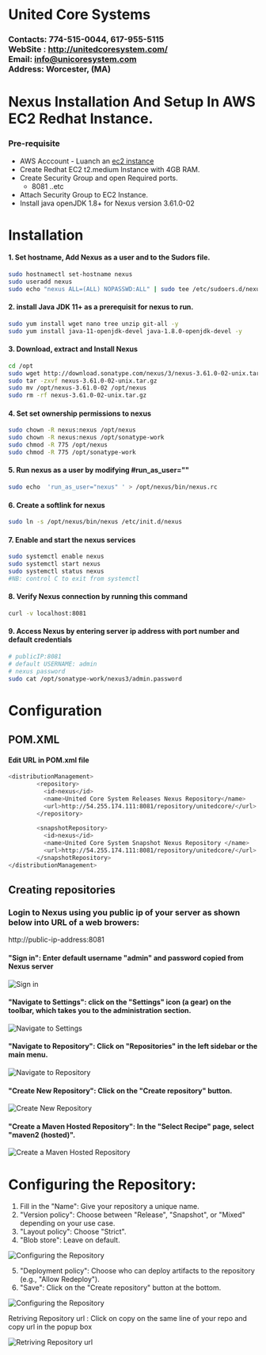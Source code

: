 # United Core Systems
### Contacts: 774-515-0044, 617-955-5115<br> WebSite : <http://unitedcoresystem.com/><br>Email: info@unicoresystem.com <br>Address: Worcester, (MA)

# Nexus Installation And Setup In AWS EC2 Redhat Instance.
### Pre-requisite
+ AWS Acccount - Luanch an [ec2 instance](../EC2_Instances/README.md)
+ Create Redhat EC2 t2.medium Instance with 4GB RAM.
+ Create Security Group and open Required ports.
   + 8081 ..etc
+ Attach Security Group to EC2 Instance.
+ Install java openJDK 1.8+ for Nexus version 3.61.0-02

# Installation

#### 1. Set hostname, Add Nexus as a user and to the Sudors file.
```sh
sudo hostnamectl set-hostname nexus
sudo useradd nexus
sudo echo "nexus ALL=(ALL) NOPASSWD:ALL" | sudo tee /etc/sudoers.d/nexus
```
#### 2. install Java JDK 11+ as a prerequisit for nexus to run.
```sh
sudo yum install wget nano tree unzip git-all -y
sudo yum install java-11-openjdk-devel java-1.8.0-openjdk-devel -y
```
#### 3. Download, extract and Install Nexus
```sh
cd /opt
sudo wget http://download.sonatype.com/nexus/3/nexus-3.61.0-02-unix.tar.gz 
sudo tar -zxvf nexus-3.61.0-02-unix.tar.gz
sudo mv /opt/nexus-3.61.0-02 /opt/nexus
sudo rm -rf nexus-3.61.0-02-unix.tar.gz
```
#### 4. Set set ownership permissions to nexus 
```sh
sudo chown -R nexus:nexus /opt/nexus
sudo chown -R nexus:nexus /opt/sonatype-work
sudo chmod -R 775 /opt/nexus
sudo chmod -R 775 /opt/sonatype-work
```
#### 5. Run nexus as a user by modifying #run_as_user="" 
```sh
sudo echo  'run_as_user="nexus" ' > /opt/nexus/bin/nexus.rc
```
#### 6. Create a softlink for nexus 
```sh
sudo ln -s /opt/nexus/bin/nexus /etc/init.d/nexus
```
#### 7. Enable and start the nexus services
```sh
sudo systemctl enable nexus
sudo systemctl start nexus
sudo systemctl status nexus
#NB: control C to exit from systemctl 
```
#### 8. Verify Nexus connection by running this command
```sh
curl -v localhost:8081
```
#### 9. Access Nexus by entering server ip address with port number and default credentials
```sh
# publicIP:8081
# default USERNAME: admin
# nexus password 
sudo cat /opt/sonatype-work/nexus3/admin.password   
```
# Configuration

## POM.XML 

#### Edit URL in POM.xml file
```sh
<distributionManagement>
	    <repository>
	      <id>nexus</id>
	      <name>United Core System Releases Nexus Repository</name>
	      <url>http://54.255.174.111:8081/repository/unitedcore/</url>
	    </repository>
	    
	    <snapshotRepository>
	      <id>nexus</id>
	      <name>United Core System Snapshot Nexus Repository </name>
	      <url>http://54.255.174.111:8081/repository/unitedcore/</url>
	    </snapshotRepository>    
</distributionManagement>
```

## Creating repositories

### Login to Nexus using you public ip of your server as shown below into URL of a web browers:
http://public-ip-address:8081    

#### "Sign in": Enter default username "admin" and password copied from Nexus server 
![Sign in](https://github.com/unitedcoresystems/Bootcampclass-2023/assets/63193071/ae9faaee-a095-438f-a8f2-45af3747d4f8)

#### "Navigate to Settings": click on the "Settings" icon (a gear) on the toolbar, which takes you to the administration section.    
![Navigate to Settings](https://github.com/unitedcoresystems/Bootcampclass-2023/assets/63193071/d42cf86a-604e-4474-b037-877937dcf48d)

#### "Navigate to Repository": Click on "Repositories" in the left sidebar or the main menu.
![Navigate to Repository](https://github.com/unitedcoresystems/Bootcampclass-2023/assets/63193071/af947112-9f02-4122-a766-87a1bb544dc8)

#### "Create New Repository": Click on the "Create repository" button.
![Create New Repository](https://github.com/unitedcoresystems/Bootcampclass-2023/assets/63193071/791cb26c-a4d4-4357-9a69-9561b0014cd0)

#### "Create a Maven Hosted Repository": In the "Select Recipe" page, select "maven2 (hosted)".
![Create a Maven Hosted Repository](https://github.com/unitedcoresystems/Bootcampclass-2023/assets/63193071/165ed860-e7da-4612-8c53-950c0b7acd32)

# Configuring the Repository:
1. Fill in the "Name": Give your repository a unique name.
2. "Version policy": Choose between "Release", "Snapshot", or "Mixed" depending on your use case.
3. "Layout policy": Choose "Strict".
4. "Blob store": Leave on default.
      
![Configuring the Repository](https://github.com/unitedcoresystems/Bootcampclass-2023/assets/63193071/87b8cf2a-99b3-4374-a231-37c7f0f1c5ba)

5. "Deployment policy": Choose who can deploy artifacts to the repository (e.g., "Allow Redeploy"). 
6. "Save": Click on the "Create repository" button at the bottom.
      
![Configuring the Repository](https://github.com/unitedcoresystems/Bootcampclass-2023/assets/63193071/ec5c6d12-ac0f-402b-a747-432c373444c5)

Retriving Repository url : Click on copy on the same line of your repo and copy url in the popup box

![Retriving Repository url](https://github.com/unitedcoresystems/Bootcampclass-2023/assets/63193071/a3b6353b-3775-48c9-be7d-e0e900d56b3e)
